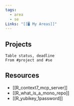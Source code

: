 ```yaml
---
tags:
  - area
  - se
Links: "[[🖥️ My Areas]]"
---
```

## Projects

```dataview
Table status, deadline
From #project and #se
```
## Resources

- [[R_context7_mcp_server]]
- [[R_what_is_a_mono_repo]]
- [[R_yubikey_1password]]
